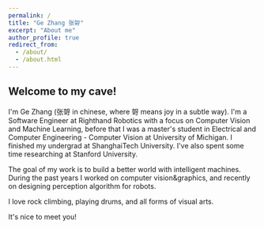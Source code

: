 ```yaml
---
permalink: /
title: "Ge Zhang 张哿"
excerpt: "About me"
author_profile: true
redirect_from: 
  - /about/
  - /about.html
---
```


## Welcome to my cave!

I'm Ge Zhang (张哿 in chinese, where 哿 means joy in a subtle way). I'm a Software Engineer at Righthand Robotics with a focus on Computer Vision and Machine Learning, before that I was a master's student in Electrical and Computer Engineering - Computer Vision at University of Michigan. I finished my undergrad at ShanghaiTech University. I've also spent some time researching at Stanford University.

The goal of my work is to build a better world with intelligent machines. During the past years I worked on computer vision&graphics, and recently on designing perception algorithm for robots.

I love rock climbing, playing drums, and all forms of visual arts.

It's nice to meet you!

